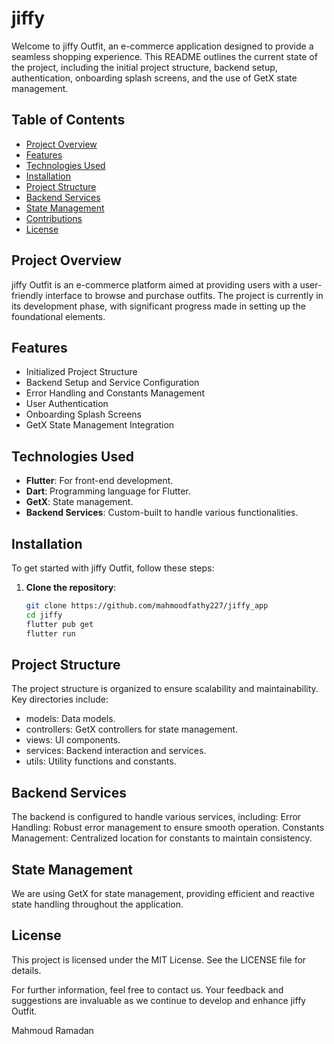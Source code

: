 # jiffy 

Welcome to jiffy Outfit, an e-commerce application designed to provide a seamless shopping experience. This README outlines the current state of the project, including the initial project structure, backend setup, authentication, onboarding splash screens, and the use of GetX state management.

## Table of Contents
- [Project Overview](#project-overview)
- [Features](#features)
- [Technologies Used](#technologies-used)
- [Installation](#installation)
- [Project Structure](#project-structure)
- [Backend Services](#backend-services)
- [State Management](#state-management)
- [Contributions](#contributions)
- [License](#license)

## Project Overview

jiffy Outfit is an e-commerce platform aimed at providing users with a user-friendly interface to browse and purchase outfits. The project is currently in its development phase, with significant progress made in setting up the foundational elements.

## Features
- Initialized Project Structure
- Backend Setup and Service Configuration
- Error Handling and Constants Management
- User Authentication  
- Onboarding Splash Screens  
- GetX State Management Integration

## Technologies Used
- **Flutter**: For front-end development.
- **Dart**: Programming language for Flutter.
- **GetX**: State management.
- **Backend Services**: Custom-built to handle various functionalities.

## Installation

To get started with jiffy Outfit, follow these steps:

1. **Clone the repository**:
   ```bash
   git clone https://github.com/mahmoodfathy227/jiffy_app
   cd jiffy
   flutter pub get
   flutter run

## Project Structure
The project structure is organized to ensure scalability and maintainability. Key directories include:

 * models: Data models.
  * controllers: GetX controllers for state management.
  * views: UI components.
  * services: Backend interaction and services.
  * utils: Utility functions and constants.

## Backend Services

The backend is configured to handle various services, including:
Error Handling: Robust error management to ensure smooth operation.
Constants Management: Centralized location for constants to maintain consistency.

## State Management
We are using GetX for state management, providing efficient and reactive state handling throughout the application.

## License
This project is licensed under the MIT License. See the LICENSE file for details.

For further information, feel free to contact us. Your feedback and suggestions are invaluable as we continue to develop and enhance jiffy Outfit.

Mahmoud Ramadan


